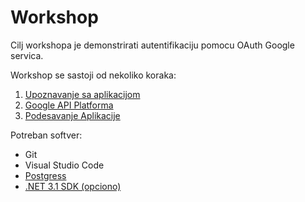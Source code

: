 # Workshop

Cilj workshopa je demonstrirati autentifikaciju pomocu OAuth Google servica.

Workshop se sastoji od nekoliko koraka:

1. [Upoznavanje sa aplikacijom](./Aplikacija.md)
2. [Google API Platforma](./GoogleApiPlatforma.md)
3. [Podesavanje Aplikacije](./PodesavanjeAplikacije.md)

Potreban softver:

- Git
- Visual Studio Code
- [Postgress](https://www.postgresql.org/download/)
- [.NET 3.1 SDK (opciono)](https://dotnet.microsoft.com/download/dotnet/5.0)
